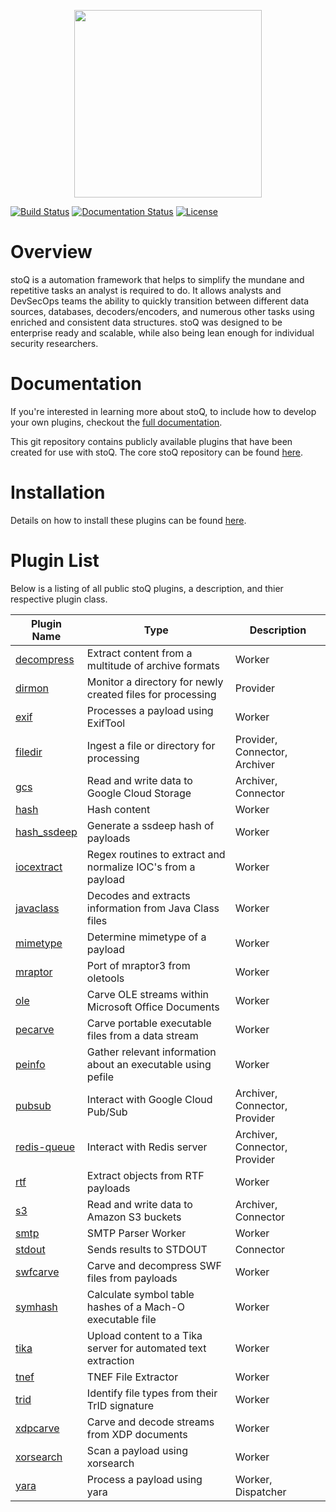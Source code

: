 <p align="center">
<img src="http://stoq.punchcyber.com/i/stoq.png" width="300"><br />
</p>

[![Build Status](https://travis-ci.org/PUNCH-Cyber/stoq-plugins-public.svg?branch=v2)](https://travis-ci.org/PUNCH-Cyber/stoq-plugins-public)
[![Documentation Status](https://readthedocs.org/projects/stoq-framework/badge/?version=v2)](https://stoq-framework.readthedocs.io/en/v2/)
[![License](https://img.shields.io/pypi/l/stoq-framework.svg)](https://pypi.org/project/stoq-framework/)

# Overview

stoQ is a automation framework that helps to simplify the mundane and repetitive
tasks an analyst is required to do. It allows analysts and DevSecOps teams the
ability to quickly transition between different data sources, databases,
decoders/encoders, and numerous other tasks using enriched and consistent data
structures. stoQ was designed to be enterprise ready and scalable, while also being
lean enough for individual security researchers.

# Documentation

If you're interested in learning more about stoQ, to include how to develop your
own plugins, checkout the [full documentation](https://stoq-framework.readthedocs.io/).

This git repository contains publicly available plugins that have been created
for use with stoQ. The core stoQ repository can be found [here](https://github.com/PUNCH-Cyber/stoq).

# Installation

Details on how to install these plugins can be found [here](https://stoq-framework.readthedocs.io/en/latest/installation.html#installing-plugins).

# Plugin List

Below is a listing of all public stoQ plugins, a description, and thier respective plugin class.

| Plugin Name | Type                                                          | Description                   |
| ----------- | ------------------------------------------------------------- | ----------------------------- |
| [decompress](decompress/)  | Extract content from a multitude of archive formats           | Worker                        |
| [dirmon](dirmon/)      | Monitor a directory for newly created files for processing    | Provider                      |
| [exif](exif/)        | Processes a payload using ExifTool                            | Worker                        |
| [filedir](filedir/)     | Ingest a file or directory for processing                     | Provider, Connector, Archiver |
| [gcs](gcs/)         | Read and write data to Google Cloud Storage                   | Archiver, Connector           |
| [hash](hash/)        | Hash content                                                  | Worker                        |
| [hash_ssdeep](hash_ssdeep/) | Generate a ssdeep hash of payloads                            | Worker                        |
| [iocextract](iocextract/)  | Regex routines to extract and normalize IOC's from a payload  | Worker                        |
| [javaclass](javaclass/)   | Decodes and extracts information from Java Class files        | Worker                        |
| [mimetype](mimetype)    | Determine mimetype of a payload                               | Worker                        |
| [mraptor](mraptor/)     | Port of mraptor3 from oletools                                | Worker                        |
| [ole](ole/)         | Carve OLE streams within Microsoft Office Documents           | Worker                        |
| [pecarve](pecarve/)     | Carve portable executable files from a data stream            | Worker                        |
| [peinfo](peinfo/)      | Gather relevant information about an executable using pefile  | Worker                        |
| [pubsub](pubsub/)      | Interact with Google Cloud Pub/Sub                            | Archiver, Connector, Provider |
| [redis-queue](redis-queue/) | Interact with Redis server                                    | Archiver, Connector, Provider |
| [rtf](rtf/)         | Extract objects from RTF payloads                             | Worker                        |
| [s3](s3/)          | Read and write data to Amazon S3 buckets                      | Archiver, Connector           |
| [smtp](smtp/)        | SMTP Parser Worker                                            | Worker                        |
| [stdout](stdout/)      | Sends results to STDOUT                                       | Connector                     |
| [swfcarve](swfcarve/)    | Carve and decompress SWF files from payloads                  | Worker                        |
| [symhash](symhash/)     | Calculate symbol table hashes of a Mach-O executable file     | Worker                        |
| [tika](tika/)        | Upload content to a Tika server for automated text extraction | Worker                        |
| [tnef](tnef/)        | TNEF File Extractor                                           | Worker                        |
| [trid](trid/)        | Identify file types from their TrID signature                 | Worker                        |
| [xdpcarve](xdpcarve)    | Carve and decode streams from XDP documents                   | Worker                        |
| [xorsearch](xorsearch/)   | Scan a payload using xorsearch                                | Worker                        |
| [yara](yara/)        | Process a payload using yara                                  | Worker, Dispatcher            |
